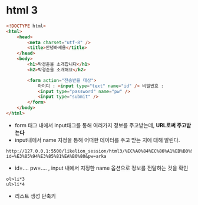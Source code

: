 # html 3

```html
<!DOCTYPE html>
<html>
    <head>
        <meta charset="utf-8" />
        <title>안녕하세용</title>
    </head>
    <body>
        <h1>박경준을 소개합니다</h1>
        <h2>박경준을 소개해요</h2>

        <form action="전송받을 대상">
            아이디 : <input type="text" name="id" /> 비밀번호 :
            <input type="password" name="pw" />
            <input type="submit" />
        </form>
    </body>
</html>
```

-   form 태그 내에서 input태그를 통해 여러가지 정보를 주고받는데, **URL로써 주고받는다**
-   input내에서 name 지정을 통해 어떠한 데이터를 주고 받는 지에 대해 알린다.

```text
http://127.0.0.1:5500/likelion_session/html3/%EC%A0%84%EC%86%A1%EB%B0%9B%EC%9D%84%20%EB%8C%80%EC%83%81?id=%E3%85%94%E3%85%81%EA%B0%80&pw=arka
```

-   id=.... pw=.... , input 내에서 지정한 name 옵션으로 정보를 전달하는 것을 확인

```text
ol>li*3
ul>li*4
```

-   리스트 생성 단축키

